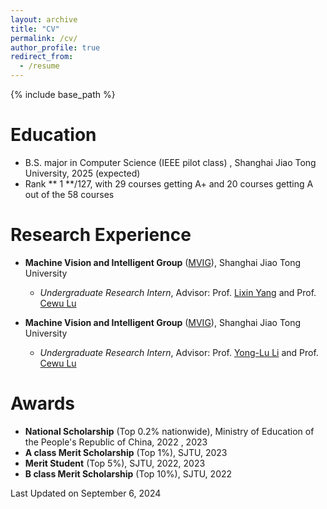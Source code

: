 ```yaml
---
layout: archive
title: "CV"
permalink: /cv/
author_profile: true
redirect_from:
  - /resume
---
```


{% include base_path %}

Education
======
* B.S. major in Computer Science (IEEE pilot class) , Shanghai Jiao Tong University, 2025 (expected)
 * Rank ** 1 **/127, with 29 courses getting A+ and 20 courses getting A out of the 58 courses 
 
Research Experience
=====
<!-- Under Maintenance... -->
+ **Machine Vision and Intelligent Group** ([MVIG](https://www.mvig.org)), Shanghai Jiao Tong University
  + *Undergraduate Research Intern*, Advisor: Prof. [Lixin Yang](https://lixiny.github.io/) and Prof. [Cewu Lu](https://www.mvig.org/)

+ **Machine Vision and Intelligent Group** ([MVIG](https://www.mvig.org)), Shanghai Jiao Tong University
  + *Undergraduate Research Intern*, Advisor: Prof. [Yong-Lu Li](https://dirtyharrylyl.github.io/) and Prof. [Cewu Lu](https://www.mvig.org/)


Awards
======
* **National Scholarship** (Top 0.2% nationwide), Ministry of Education of the People's Republic of China, 2022 , 2023
* **A class Merit Scholarship** (Top 1%), SJTU, 2023
* **Merit Student** (Top 5%), SJTU, 2022, 2023
* **B class Merit Scholarship** (Top 10%), SJTU, 2022

Last Updated on September 6, 2024